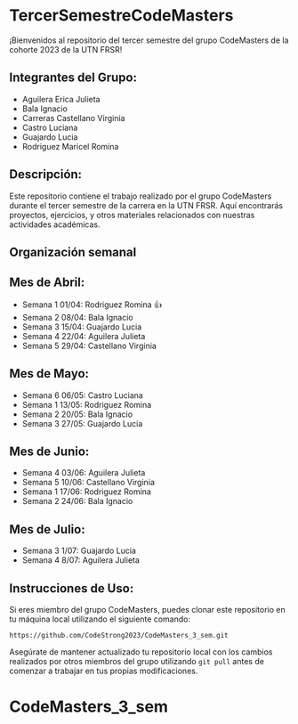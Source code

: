 # TercerSemestreCodeMasters

¡Bienvenidos al repositorio del tercer semestre del grupo CodeMasters de la cohorte 2023 de la UTN FRSR!

## Integrantes del Grupo:

- Aguilera Erica Julieta
- Bala Ignacio
- Carreras Castellano Virginia
- Castro Luciana
- Guajardo Lucia
- Rodriguez Maricel Romina

## Descripción:

Este repositorio contiene el trabajo realizado por el grupo CodeMasters durante el tercer semestre de la carrera en la UTN FRSR. Aquí encontrarás proyectos, ejercicios, y otros materiales relacionados con nuestras actividades académicas.

## Organización semanal 
## Mes de Abril:

- Semana 1 01/04: Rodriguez Romina  👍  
- Semana 2 08/04: Bala Ignacio
- Semana 3 15/04: Guajardo Lucia
- Semana 4 22/04: Aguilera Julieta
- Semana 5 29/04: Castellano Virginia

## Mes de Mayo:
- Semana 6 06/05: Castro Luciana
- Semana 1 13/05: Rodriguez Romina
- Semana 2 20/05: Bala Ignacio
- Semana 3 27/05: Guajardo Lucia

## Mes de Junio:
- Semana 4 03/06: Aguilera Julieta
- Semana 5 10/06: Castellano Virginia
- Semana 1 17/06: Rodriguez Romina
- Semana 2 24/06: Bala Ignacio

## Mes de Julio:
- Semana 3 1/07: Guajardo Lucia
- Semana 4 8/07: Aguilera Julieta




## Instrucciones de Uso:

Si eres miembro del grupo CodeMasters, puedes clonar este repositorio en tu máquina local utilizando el siguiente comando:

```
https://github.com/CodeStrong2023/CodeMasters_3_sem.git
```

Asegúrate de mantener actualizado tu repositorio local con los cambios realizados por otros miembros del grupo utilizando `git pull` antes de comenzar a trabajar en tus propias modificaciones.


# CodeMasters_3_sem
